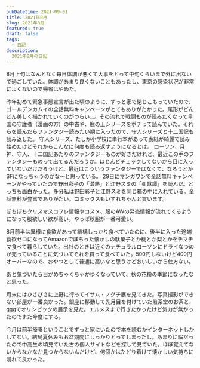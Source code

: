 ```yaml
---
pubDatetime: 2021-09-01
title: 2021年8月
slug: 2021年8月
featured: true
draft: false
tags:
  - 日記
description:
  2021年8月の日記
---
```


8月上旬はなんとなく毎日体調が悪くて大事をとって中旬くらいまで外に出ないで過ごしていた。体調があまり良くないこともあったし、東京の感染状況が非常によくないので帰省はやめた。

昨年初めて緊急事態宣言が出た頃のように、ずっと家で閉じこもっていたので、ゴールデンカムイの全話無料キャンペーンがとてもありがたかった。尾形がどんどん美しく描かれていくのがつらい…。その流れで戦闘ものが読みたくなって皇国の守護者（漫画の方）の中古や、鹿の王シリーズをポチって読んでいた。それらを読んだらファンタジー読みたい期に入ったので、守人シリーズと十二国記も読み返した。
守人シリーズ、たしか小学校に単行本があって表紙が綺麗で読み始めたけどそれからこんなに何度も読み返すようになるとは。
ローワン、月神、守人、十二国記あたりのファンタジーものが好きだけれど、最近この手のファンタジーものって出てるんだろうか。ほとんどチェックしてないから目に入っていないだけだろうけど、最近はこういうファンタジーではなくて、なろうとかSFになっちゃうのかな〜と思っている。
29日にマンガワンで全話無料キャンペーンがやっていたので野田彩子の「潜熱」と江野スミの「亜獣譚」を読んだ。どっちも面白かった。多分私は野田彩子と江野スミを同じ箱の中に入れている。全話無料が豊富でありがたい。コミックスもいずれちゃんと買います。

ぼちぼちクリスマスコフレ情報やコスメ、服のAWの発売情報が流れてくるようになって服欲しい欲が高い。やっぱ秋服が一番可愛い。

8月前半は異様に食欲があって結構しっかり食べていたのに、後半に入った途端食欲ゼロになってAmazonでぽちった懐かしの駄菓子とか桃とか梨とかをチマチマ食べて暮らしていた。出社のときは近くのナチュラルローソンにドライなつめが売っていることに気づいてそれを買って食べていた。500円しないけど400円オーバーなので、おやつとして普通に高いなと思うけどおいしいから仕方ない。

あと気づいたら目がめちゃくちゃかゆくなっていて、秋の花粉の季節になったなと思った。

月末にはひさびさに上野に行ってイサム・ノグチ展を見てきた。写真撮影ができない部屋が一番良かった。銀座に移動して先月目を付けていた煎茶堂のお茶と、gggでオリンピックの展示を見た。エルメスまで行きたかったけど気力が無かったのでまた今度にする。

今月は前半療養ということでずっと家にいたので本を読むかインターネットしかしてない。結局夏休みもお盆期間にしっかりとってしまったし。あまりに暇だったので中高生の頃見ていた古の個人サイトなどを探して見ていた。ほぼ覚えてないからなかなか見つからないんだけど、何個かはたどり着けて懐かしい気持ちに浸れて良かった。
